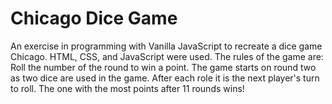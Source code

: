 # Chicago Dice Game
An exercise in programming with Vanilla JavaScript to recreate a dice game Chicago.
HTML, CSS, and JavaScript were used.
The rules of the game are:
Roll the number of the round to win a point.
The game starts on round two as two dice are used in the game.
After each role it is the next player's turn to roll.
The one with the most points after 11 rounds wins!
